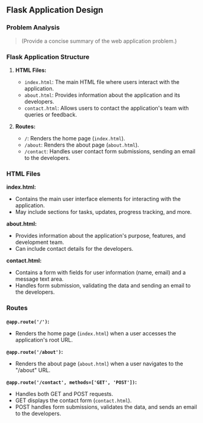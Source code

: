 ## **Flask Application Design**

### **Problem Analysis**

> (Provide a concise summary of the web application problem.)

### **Flask Application Structure**

1. **HTML Files:**
    - `index.html`: The main HTML file where users interact with the application.
    - `about.html`: Provides information about the application and its developers.
    - `contact.html`: Allows users to contact the application's team with queries or feedback.

2. **Routes:**

    - `/`: Renders the home page (`index.html`).
    - `/about`: Renders the about page (`about.html`).
    - `/contact`: Handles user contact form submissions, sending an email to the developers.

### **HTML Files**

**index.html:**

- Contains the main user interface elements for interacting with the application.
- May include sections for tasks, updates, progress tracking, and more.

**about.html:**

- Provides information about the application's purpose, features, and development team.
- Can include contact details for the developers.

**contact.html:**

- Contains a form with fields for user information (name, email) and a message text area.
- Handles form submission, validating the data and sending an email to the developers.

### **Routes**

**`@app.route('/')`:**

- Renders the home page (`index.html`) when a user accesses the application's root URL.

**`@app.route('/about')`:**

- Renders the about page (`about.html`) when a user navigates to the "/about" URL.

**`@app.route('/contact', methods=['GET', 'POST'])`:**

- Handles both GET and POST requests.
- GET displays the contact form (`contact.html`).
- POST handles form submissions, validates the data, and sends an email to the developers.